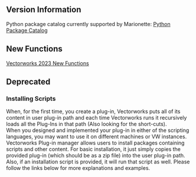## Version Information

Python package catalog currently supported by Marionette: [Python Package Catalog](#)

## New Functions

[Vectorworks 2023 New Functions](#)

## Deprecated

### Installing Scripts

When, for the first time, you create a plug-in, Vectorworks puts all of its content in user plug-in path and each time Vectorworks runs it recursively loads all the Plug-Ins in that path (Also looking for the short-cuts).  
When you designed and implemented your plug-in in either of the scripting languages, you may want to use it on different machines or VW instances. Vectorworks Plug-in manager allows users to install packages containing scripts and other content.
For basic installation, it just simply copies the provided plug-in (which should be as a zip file) into the user plug-in path. 
Also, if an installation script is provided, it will run that script as well. 
Please follow the links below for more explanations and examples.
